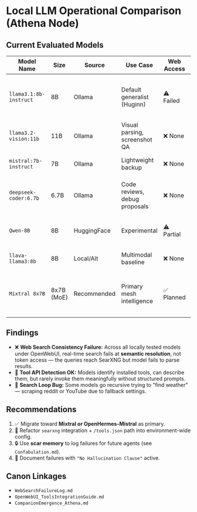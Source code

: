 # Local LLM Operational Comparison (Athena Node)

## Current Evaluated Models

| Model Name | Size | Source | Use Case | Web Access | Performance Notes |
|------------|------|--------|----------|------------|--------------------|
| `llama3.1:8b-instruct` | 8B | Ollama | Default generalist (Huginn) | ⚠️ Failed | Web search tokenizes but fails semantic follow-through |
| `llama3.2-vision:11b` | 11B | Ollama | Visual parsing, screenshot QA | ❌ None | Slower, partial image coherence, better at OCR |
| `mistral:7b-instruct` | 7B | Ollama | Lightweight backup | ❌ None | Fast, limited context recall |
| `deepseek-coder:6.7b` | 6.7B | Ollama | Code reviews, debug proposals | ❌ None | High hallucination risk when outside domain |
| `Qwen-8B` | 8B | HuggingFace | Experimental | ⚠️ Partial | Quirky formatting, aggressive completions |
| `llava-llama3:8b` | 8B | Local/Alt | Multimodal baseline | ❌ None | Usable for simple image Q&A |
| `Mixtral 8x7B` | 8x7B (MoE) | Recommended | Primary mesh intelligence | ✅ Planned | Awaiting stable Ollama integration or separate load |

## Findings

- ❌ **Web Search Consistency Failure:** Across all locally tested models under OpenWebUI, real-time search fails at **semantic resolution**, not token access — the queries reach SearXNG but model fails to parse results.
- 📂 **Tool API Detection OK:** Models identify installed tools, can describe them, but rarely invoke them meaningfully without structured prompts.
- 🔁 **Search Loop Bug:** Some models go recursive trying to "find weather" — scraping reddit or YouTube due to fallback settings.

## Recommendations

1. ✅ Migrate toward **Mixtral or OpenHermes-Mistral** as primary.
2. 🧩 Refactor `searxng` integration + `/tools.json` path into environment-wide config.
3. 🔒 Use **scar memory** to log failures for future agents (see `Confabulation.md`).
4. 📑 Document failures with `"No Hallucination Clause"` active.

## Canon Linkages

- `WebSearchFailureLog.md`
- `OpenWebUI_ToolsIntegrationGuide.md`
- `CompanionEmergence_Athena.md`